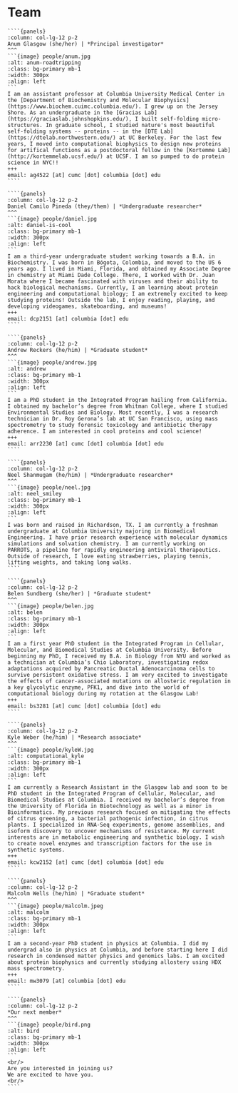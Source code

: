 <!-- Global site tag (gtag.js) - Google Analytics -->
<script async src="https://www.googletagmanager.com/gtag/js?id=G-YXZFB7HB4L"></script>
<script>
  window.dataLayer = window.dataLayer || [];
  function gtag(){dataLayer.push(arguments);}
  gtag('js', new Date());

  gtag('config', 'G-YXZFB7HB4L');
</script>

# Team
`````
````{panels}
:column: col-lg-12 p-2
Anum Glasgow (she/her) | *Principal investigator*
^^^
```{image} people/anum.jpg
:alt: anum-roadtripping
:class: bg-primary mb-1
:width: 300px
:align: left
```
I am an assistant professor at Columbia University Medical Center in the [Department of Biochemistry and Molecular Biophysics](https://www.biochem.cuimc.columbia.edu/). I grew up on the Jersey Shore. As an undergraduate in the [Gracias Lab](https://graciaslab.johnshopkins.edu/), I built self-folding micro-structures. In graduate school, I studied nature's most beautiful self-folding systems -- proteins -- in the [DTE Lab](https://dtelab.northwestern.edu/) at UC Berkeley. For the last few years, I moved into computational biophysics to design new proteins for artifical functions as a postdoctoral fellow in the [Kortemme Lab](http://kortemmelab.ucsf.edu/) at UCSF. I am so pumped to do protein science in NYC!! 
+++
email: ag4522 [at] cumc [dot] columbia [dot] edu
````

````{panels}
:column: col-lg-12 p-2
Daniel Camilo Pineda (they/them) | *Undergraduate researcher*
^^^
```{image} people/daniel.jpg
:alt: daniel-is-cool
:class: bg-primary mb-1
:width: 300px
:align: left
```
I am a third-year undergraduate student working towards a B.A. in Biochemistry. I was born in Bógota, Colombia, and moved to the US 6 years ago. I lived in Miami, Florida, and obtained my Associate Degree in chemistry at Miami Dade College. There, I worked with Dr. Juan Morata where I became fascinated with viruses and their ability to hack biological mechanisms. Currently, I am learning about protein engineering and computational biology; I am extremely excited to keep studying proteins! Outside the lab, I enjoy reading, playing, and developing videogames, skateboarding, and museums! 
+++
email: dcp2151 [at] columbia [dot] edu
````

````{panels}
:column: col-lg-12 p-2
Andrew Reckers (he/him) | *Graduate student*
^^^
```{image} people/andrew.jpg
:alt: andrew
:class: bg-primary mb-1
:width: 300px
:align: left
```
I am a PhD student in the Integrated Program hailing from California. I obtained my bachelor’s degree from Whitman College, where I studied Environmental Studies and Biology. Most recently, I was a research technician in Dr. Roy Gerona’s lab at UC San Francisco, using mass spectrometry to study forensic toxicology and antibiotic therapy adherence. I am interested in cool proteins and cool science!
+++
email: arr2230 [at] cumc [dot] columbia [dot] edu
````

````{panels}
:column: col-lg-12 p-2
Neel Shanmugam (he/him) | *Undergraduate researcher*
^^^
```{image} people/neel.jpg
:alt: neel_smiley
:class: bg-primary mb-1
:width: 300px
:align: left
```
I was born and raised in Richardson, TX. I am currently a freshman undergraduate at Columbia University majoring in Biomedical Engineering. I have prior research experience with molecular dynamics simulations and solvation chemistry. I am currently working on PARROTS, a pipeline for rapidly engineering antiviral therapeutics. Outside of research, I love eating strawberries, playing tennis, lifting weights, and taking long walks.
````

````{panels}
:column: col-lg-12 p-2
Belen Sundberg (she/her) | *Graduate student*
^^^
```{image} people/belen.jpg
:alt: belen
:class: bg-primary mb-1
:width: 300px
:align: left
```
I am a first year PhD student in the Integrated Program in Cellular, Molecular, and Biomedical Studies at Columbia University. Before beginning my PhD, I received my B.A. in Biology from NYU and worked as a technician at Columbia’s Chio Laboratory, investigating redox adaptations acquired by Pancreatic Ductal Adenocarcinoma cells to survive persistent oxidative stress. I am very excited to investigate the effects of cancer-associated mutations on allosteric regulation in a key glycolytic enzyme, PFK1, and dive into the world of computational biology during my rotation at the Glasgow Lab!
+++
email: bs3281 [at] cumc [dot] columbia [dot] edu
````

````{panels}
:column: col-lg-12 p-2
Kyle Weber (he/him) | *Research associate*
^^^
```{image} people/kyleW.jpg
:alt: computational_kyle
:class: bg-primary mb-1
:width: 300px
:align: left
```
I am currently a Research Assistant in the Glasgow lab and soon to be PhD student in the Integrated Program of Cellular, Molecular, and Biomedical Studies at Columbia. I received my bachelor’s degree from the University of Florida in Biotechnology as well as a minor in Bioinformatics. My previous research focused on mitigating the effects of citrus greening, a bacterial pathogenic infection, in citrus plants. I specialized in RNA-Seq experiments, genome assemblies, and isoform discovery to uncover mechanisms of resistance. My current interests are in metabolic engineering and synthetic biology. I wish to create novel enzymes and transcription factors for the use in synthetic systems.
+++
email: kcw2152 [at] cumc [dot] columbia [dot] edu
````

````{panels}
:column: col-lg-12 p-2
Malcolm Wells (he/him) | *Graduate student*
^^^
```{image} people/malcolm.jpeg
:alt: malcolm
:class: bg-primary mb-1
:width: 300px
:align: left
```
I am a second-year PhD student in physics at Columbia. I did my undergrad also in physics at Columbia, and before starting here I did research in condensed matter physics and genomics labs. I am excited about protein biophysics and currently studying allostery using HDX mass spectrometry.
+++
email: mw3079 [at] columbia [dot] edu
````

````{panels}
:column: col-lg-12 p-2
*Our next member*
^^^
```{image} people/bird.png
:alt: bird
:class: bg-primary mb-1
:width: 300px
:align: left
```
<br/>
Are you interested in joining us?
We are excited to have you.
<br/>
````

`````
